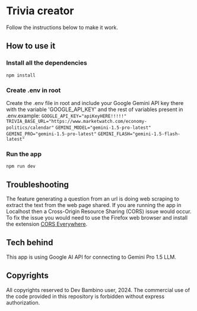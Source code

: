 # Trivia creator
Follow the instructions below to make it work.

## How to use it

### Install all the dependencies
`npm install`

### Create .env in root
Create the .env file in root and include your Google Gemini API key there with the variable 'GOOGLE_API_KEY' and the rest of variables present in .env.example: 
`GOOGLE_API_KEY="apiKeyHERE!!!!!"`
`TRIVIA_BASE_URL="https://www.marketwatch.com/economy-politics/calendar"`
`GEMINI_MODEL="gemini-1.5-pro-latest"`
`GEMINI_PRO="gemini-1.5-pro-latest"`
`GEMINI_FLASH="gemini-1.5-flash-latest"`

### Run the app
`npm run dev`

## Troubleshooting

The feature generating a question from an url is doing web scraping to extract the text from the web page shared. If you are running the app in Localhost then a Cross-Origin Resource Sharing (CORS) issue would occur. To fix the issue you would need to use the Firefox web browser and install the extension [CORS Everywhere](https://addons.mozilla.org/en-US/firefox/addon/cors-everywhere/).

## Tech behind

This app is using Google AI API for connecting to Gemini Pro 1.5 LLM.

## Copyrights

All copyrights reserved to Dev Bambino user, 2024. The commercial use of the code provided in this repository is forbidden without express authorization.